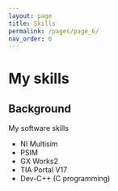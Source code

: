 ```yaml
---
layout: page
title: Skills
permalink: /pages/page_6/
nav_order: 6
---
```

# My skills

## Background

My software skills
- NI Multisim
- PSIM
- GX Works2
- TIA Portal V17
- Dev-C++ (C programming)
